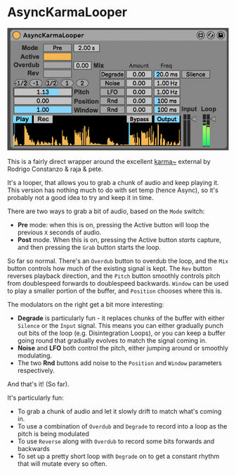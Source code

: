 # AsyncKarmaLooper

![](AsyncKarmaLooper.png)

This is a fairly direct wrapper around the excellent [karma~](https://github.com/rconstanzo/karma) external by Rodrigo Constanzo & raja & pete.

It's a looper, that allows you to grab a chunk of audio and keep playing it. This version has nothing much to do with set temp (hence Async), so it's probably not a good idea to try and keep it in time.

There are two ways to grab a bit of audio, based on the `Mode` switch:
* **Pre** mode: when this is on, pressing the Active button will loop the previous `X` seconds of audio.
* **Post** mode. When this is on, pressing the Active button *starts* capture, and then pressing the `Grab` button starts the loop.

So far so normal. There's an `Overdub` button to overdub the loop, and the `Mix` button controls how much of the existing signal is kept. The `Rev` button reverses playback direction, and the `Pitch` button smoothly controls pitch from doublespeed forwards to doublespeed backwards. `Window` can be used to play a smaller portion of the buffer, and `Position` chooses where this is.

The modulators on the right get a bit more interesting:
* **Degrade** is particularly fun - it replaces chunks of the buffer with either `Silence` or the `Input` signal. This means you can either gradually punch out bits of the loop (e.g. Disintegration Loops), or you can keep a buffer going round that gradually evolves to match the signal coming in.
* **Noise** and **LFO** both control the pitch, either jumping around or smoothly modulating.
* The two **Rnd** buttons add noise to the `Position` and `Window` parameters respectively.

And that's it! (So far).

It's particularly fun:
* To grab a chunk of audio and let it slowly drift to match what's coming in.
* To use a combination of `Overdub` and `Degrade` to record into a loop as the pitch is being modulated
* To use `Reverse` along with `Overdub` to record some bits forwards and backwards
* To set up a pretty short loop with `Degrade` on to get a constant rhythm that will mutate every so often.
